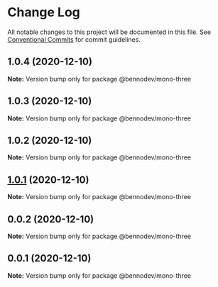 # Change Log

All notable changes to this project will be documented in this file.
See [Conventional Commits](https://conventionalcommits.org) for commit guidelines.

## 1.0.4 (2020-12-10)

**Note:** Version bump only for package @bennodev/mono-three





## 1.0.3 (2020-12-10)

**Note:** Version bump only for package @bennodev/mono-three





## 1.0.2 (2020-12-10)

**Note:** Version bump only for package @bennodev/mono-three





## [1.0.1](https://github.com/agile-ts/github-actions-test/compare/v0.0.2...v1.0.1) (2020-12-10)

**Note:** Version bump only for package @bennodev/mono-three






## 0.0.2 (2020-12-10)

**Note:** Version bump only for package @bennodev/mono-three

## 0.0.1 (2020-12-10)

**Note:** Version bump only for package @bennodev/mono-three
